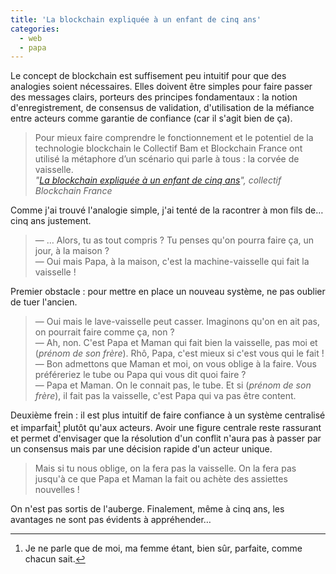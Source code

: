 ```yaml
---
title: 'La blockchain expliquée à un enfant de cinq ans'
categories:
  - web
  - papa
---
```


Le concept de <span lang="en">blockchain</span> est suffisement peu intuitif
pour que des analogies soient nécessaires. Elles doivent être simples pour faire
passer des messages clairs, porteurs des principes fondamentaux : la notion
d'enregistrement, de consensus de validation, d'utilisation de la méfiance entre
acteurs comme garantie de confiance (car il s'agit bien de ça).

<!-- more -->

> Pour mieux faire comprendre le fonctionnement et le potentiel de la
> technologie blockchain le Collectif Bam et Blockchain France ont utilisé la
> métaphore d’un scénario qui parle à tous : la corvée de vaisselle.  
> <cite>"[La blockchain expliquée à un enfant de cinq ans](http://consocollaborative.com/tribune/la-blockchain-expliquee-a-un-enfant-de-5-ans/)",
> collectif Blockchain France</cite>

Comme j'ai trouvé l'analogie simple, j'ai tenté de la racontrer à mon fils de…
cinq ans justement.

> — … Alors, tu as tout compris ? Tu penses qu'on pourra faire ça, un jour, à la
> maison ?  
> — Oui mais Papa, à la maison, c'est la machine-vaisselle qui fait la vaisselle
> !

Premier obstacle : pour mettre en place un nouveau système, ne pas oublier de
tuer l'ancien.

> — Oui mais le lave-vaisselle peut casser. Imaginons qu'on en ait pas, on
> pourrait faire comme ça, non ?  
> — Ah, non. C'est Papa et Maman qui fait bien la vaisselle, pas moi et (_prénom
> de son frère_). Rhô, Papa, c'est mieux si c'est vous qui le fait !  
> — Bon admettons que Maman et moi, on vous oblige à la faire. Vous préféreriez
> le tube ou Papa qui vous dit quoi faire ?  
> — Papa et Maman. On le connait pas, le tube. Et si (_prénom de son frère_), il
> fait pas la vaisselle, c'est Papa qui va pas être content.

Deuxième frein : il est plus intuitif de faire confiance à un système centralisé
et imparfait[^parfait] plutôt qu'aux acteurs. Avoir une figure centrale reste
rassurant et permet d'envisager que la résolution d'un conflit n'aura pas à
passer par un consensus mais par une décision rapide d'un acteur unique.

> Mais si tu nous oblige, on la fera pas la vaisselle. On la fera pas jusqu'à ce
> que Papa et Maman la fait ou achète des assiettes nouvelles !

On n'est pas sortis de l'auberge. Finalement, même à cinq ans, les avantages ne
sont pas évidents à appréhender…

[^parfait]: Je ne parle que de moi, ma femme étant, bien sûr, parfaite, comme chacun sait.
